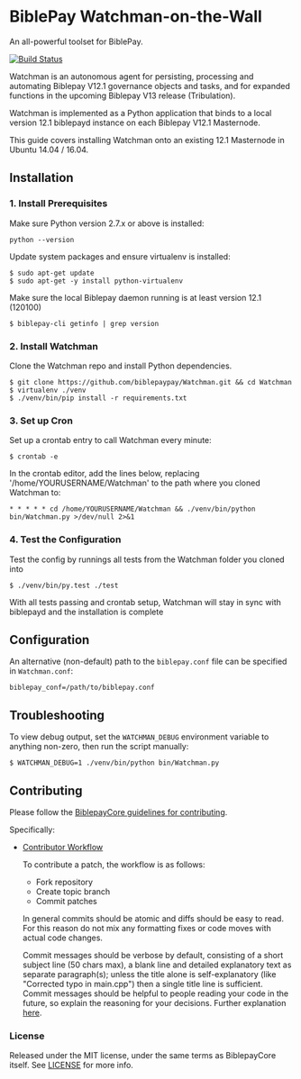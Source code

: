 # BiblePay Watchman-on-the-Wall

An all-powerful toolset for BiblePay.

[![Build Status](https://travis-ci.org/biblepaypay/Watchman.svg?branch=master)](https://travis-ci.org/biblepaypay/Watchman)

Watchman is an autonomous agent for persisting, processing and automating Biblepay V12.1 governance objects and tasks, and for expanded functions in the upcoming Biblepay V13 release (Tribulation).

Watchman is implemented as a Python application that binds to a local version 12.1 biblepayd instance on each Biblepay V12.1 Masternode.

This guide covers installing Watchman onto an existing 12.1 Masternode in Ubuntu 14.04 / 16.04.

## Installation

### 1. Install Prerequisites

Make sure Python version 2.7.x or above is installed:

    python --version

Update system packages and ensure virtualenv is installed:

    $ sudo apt-get update
    $ sudo apt-get -y install python-virtualenv

Make sure the local Biblepay daemon running is at least version 12.1 (120100)

    $ biblepay-cli getinfo | grep version

### 2. Install Watchman

Clone the Watchman repo and install Python dependencies.

    $ git clone https://github.com/biblepaypay/Watchman.git && cd Watchman
    $ virtualenv ./venv
    $ ./venv/bin/pip install -r requirements.txt

### 3. Set up Cron

Set up a crontab entry to call Watchman every minute:

    $ crontab -e

In the crontab editor, add the lines below, replacing '/home/YOURUSERNAME/Watchman' to the path where you cloned Watchman to:

    * * * * * cd /home/YOURUSERNAME/Watchman && ./venv/bin/python bin/Watchman.py >/dev/null 2>&1

### 4. Test the Configuration

Test the config by runnings all tests from the Watchman folder you cloned into

    $ ./venv/bin/py.test ./test

With all tests passing and crontab setup, Watchman will stay in sync with biblepayd and the installation is complete

## Configuration

An alternative (non-default) path to the `biblepay.conf` file can be specified in `Watchman.conf`:

    biblepay_conf=/path/to/biblepay.conf

## Troubleshooting

To view debug output, set the `WATCHMAN_DEBUG` environment variable to anything non-zero, then run the script manually:

    $ WATCHMAN_DEBUG=1 ./venv/bin/python bin/Watchman.py

## Contributing

Please follow the [BiblepayCore guidelines for contributing](https://github.com/biblepaypay/biblepay/blob/v0.12.1.x/CONTRIBUTING.md).

Specifically:

* [Contributor Workflow](https://github.com/biblepaypay/biblepay/blob/v0.12.1.x/CONTRIBUTING.md#contributor-workflow)

    To contribute a patch, the workflow is as follows:

    * Fork repository
    * Create topic branch
    * Commit patches

    In general commits should be atomic and diffs should be easy to read. For this reason do not mix any formatting fixes or code moves with actual code changes.

    Commit messages should be verbose by default, consisting of a short subject line (50 chars max), a blank line and detailed explanatory text as separate paragraph(s); unless the title alone is self-explanatory (like "Corrected typo in main.cpp") then a single title line is sufficient. Commit messages should be helpful to people reading your code in the future, so explain the reasoning for your decisions. Further explanation [here](http://chris.beams.io/posts/git-commit/).

### License

Released under the MIT license, under the same terms as BiblepayCore itself. See [LICENSE](LICENSE) for more info.
